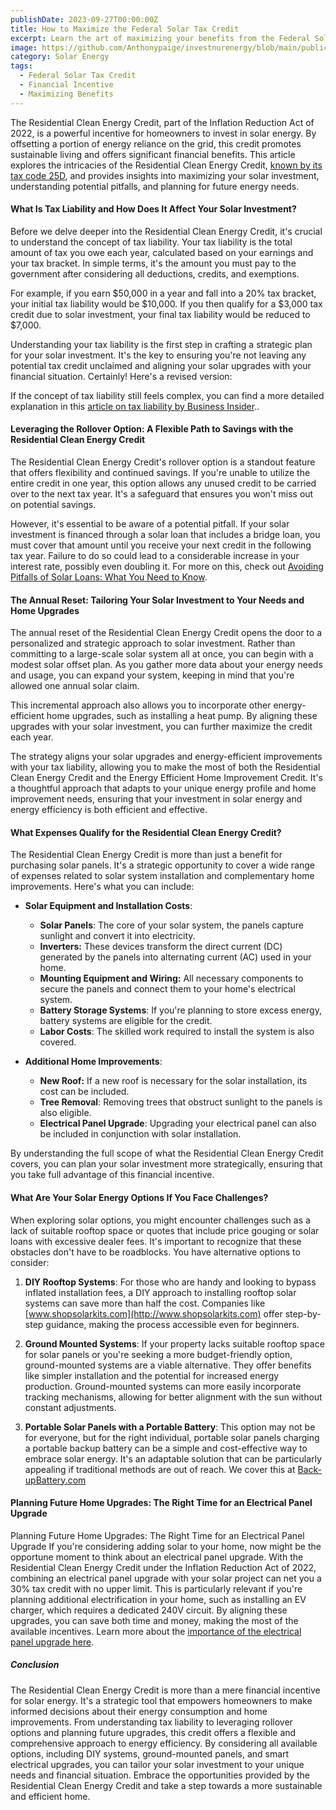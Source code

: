 ```yaml
---
publishDate: 2023-09-27T00:00:00Z
title: How to Maximize the Federal Solar Tax Credit
excerpt: Learn the art of maximizing your benefits from the Federal Solar Tax Credit. This guide provides insights and strategies on how to extract the most value from this financial incentive.
image: https://github.com/Anthonypaige/investnurenergy/blob/main/public/images/cover-art/SLR-1-cover-art.png?raw=true
category: Solar Energy
tags:
  - Federal Solar Tax Credit
  - Financial Incentive
  - Maximizing Benefits
---
```


The Residential Clean Energy Credit, part of the Inflation Reduction Act of 2022, is a powerful incentive for homeowners to invest in solar energy. By offsetting a portion of energy reliance on the grid, this credit promotes sustainable living and offers significant financial benefits. This article explores the intricacies of the Residential Clean Energy Credit, [known by its tax code 25D](https://www.irs.gov/credits-deductions/residential-clean-energy-credit), and provides insights into maximizing your solar investment, understanding potential pitfalls, and planning for future energy needs.

#### **What Is Tax Liability and How Does It Affect Your Solar Investment?**

Before we delve deeper into the Residential Clean Energy Credit, it's crucial to understand the concept of tax liability. Your tax liability is the total amount of tax you owe each year, calculated based on your earnings and your tax bracket. In simple terms, it's the amount you must pay to the government after considering all deductions, credits, and exemptions.

For example, if you earn $50,000 in a year and fall into a 20% tax bracket, your initial tax liability would be $10,000. If you then qualify for a $3,000 tax credit due to solar investment, your final tax liability would be reduced to $7,000.

Understanding your tax liability is the first step in crafting a strategic plan for your solar investment. It's the key to ensuring you're not leaving any potential tax credit unclaimed and aligning your solar upgrades with your financial situation. Certainly! Here's a revised version:

If the concept of tax liability still feels complex, you can find a more detailed explanation in this [article on tax liability by Business Insider](https://www.businessinsider.com/personal-finance/what-is-tax-liability)..

#### **Leveraging the Rollover Option: A Flexible Path to Savings with the Residential Clean Energy Credit**

The Residential Clean Energy Credit's rollover option is a standout feature that offers flexibility and continued savings. If you're unable to utilize the entire credit in one year, this option allows any unused credit to be carried over to the next tax year. It's a safeguard that ensures you won't miss out on potential savings.

However, it's essential to be aware of a potential pitfall. If your solar investment is financed through a solar loan that includes a bridge loan, you must cover that amount until you receive your next credit in the following tax year. Failure to do so could lead to a considerable increase in your interest rate, possibly even doubling it. For more on this, check out [Avoiding Pitfalls of Solar Loans: What You Need to Know](https://app.stackbit.com/studio/64d6608f12525200bdbe6a49#/blog/navigating-solar-loans:-a-guide-to-avoiding-pitfalls-and-maximizing-benefits/).

#### **The Annual Reset: Tailoring Your Solar Investment to Your Needs and Home Upgrades**

The annual reset of the Residential Clean Energy Credit opens the door to a personalized and strategic approach to solar investment. Rather than committing to a large-scale solar system all at once, you can begin with a modest solar offset plan. As you gather more data about your energy needs and usage, you can expand your system, keeping in mind that you're allowed one annual solar claim.

This incremental approach also allows you to incorporate other energy-efficient home upgrades, such as installing a heat pump. By aligning these upgrades with your solar investment, you can further maximize the credit each year.

The strategy aligns your solar upgrades and energy-efficient improvements with your tax liability, allowing you to make the most of both the Residential Clean Energy Credit and the Energy Efficient Home Improvement Credit. It's a thoughtful approach that adapts to your unique energy profile and home improvement needs, ensuring that your investment in solar energy and energy efficiency is both efficient and effective.

#### **What Expenses Qualify for the Residential Clean Energy Credit?**

The Residential Clean Energy Credit is more than just a benefit for purchasing solar panels. It's a strategic opportunity to cover a wide range of expenses related to solar system installation and complementary home improvements. Here's what you can include:

- **Solar Equipment and Installation Costs**:

  - **Solar Panels**: The core of your solar system, the panels capture sunlight and convert it into electricity.
  - **Inverters:** These devices transform the direct current (DC) generated by the panels into alternating current (AC) used in your home.
  - **Mounting Equipment and Wiring:** All necessary components to secure the panels and connect them to your home's electrical system.
  - **Battery Storage Systems**: If you're planning to store excess energy, battery systems are eligible for the credit.
  - **Labor Costs**: The skilled work required to install the system is also covered.

- **Additional Home Improvements**:
  - **New Roof:** If a new roof is necessary for the solar installation, its cost can be included.
  - **Tree Removal**: Removing trees that obstruct sunlight to the panels is also eligible.
  - **Electrical Panel Upgrade**: Upgrading your electrical panel can also be included in conjunction with solar installation.

By understanding the full scope of what the Residential Clean Energy Credit covers, you can plan your solar investment more strategically, ensuring that you take full advantage of this financial incentive.

#### **What Are Your Solar Energy Options If You Face Challenges?**

When exploring solar options, you might encounter challenges such as a lack of suitable rooftop space or quotes that include price gouging or solar loans with excessive dealer fees. It's important to recognize that these obstacles don't have to be roadblocks. You have alternative options to consider:

1.  **DIY Rooftop Systems**: For those who are handy and looking to bypass inflated installation fees, a DIY approach to installing rooftop solar systems can save more than half the cost. Companies like [www.shopsolarkits.com](http://www.shopsolarkits.com) offer step-by-step guidance, making the process accessible even for beginners.

2.  **Ground Mounted Systems**: If your property lacks suitable rooftop space for solar panels or you're seeking a more budget-friendly option, ground-mounted systems are a viable alternative. They offer benefits like simpler installation and the potential for increased energy production. Ground-mounted systems can more easily incorporate tracking mechanisms, allowing for better alignment with the sun without constant adjustments.

3.  **Portable Solar Panels with a Portable Battery**: This option may not be for everyone, but for the right individual, portable solar panels charging a portable backup battery can be a simple and cost-effective way to embrace solar energy. It's an adaptable solution that can be particularly appealing if traditional methods are out of reach. We cover this at [Back-upBattery.com](https://app.stackbit.com/studio/64d6608f12525200bdbe6a49#/battery-storage/)

#### **Planning Future Home Upgrades: The Right Time for an Electrical Panel Upgrade**

Planning Future Home Upgrades: The Right Time for an Electrical Panel Upgrade
If you're considering adding solar to your home, now might be the opportune moment to think about an electrical panel upgrade. With the Residential Clean Energy Credit under the Inflation Reduction Act of 2022, combining an electrical panel upgrade with your solar project can net you a 30% tax credit with no upper limit. This is particularly relevant if you're planning additional electrification in your home, such as installing an EV charger, which requires a dedicated 240V circuit. By aligning these upgrades, you can save both time and money, making the most of the available incentives. Learn more about the [importance of the electrical panel upgrade here](https://app.stackbit.com/studio/64d6608f12525200bdbe6a49#/blog/electrical-panel-upgrades:-a-key-step-in-the-green-transition-supported-by-the-inflation-reduction-act/).

##### **Conclusion**

The Residential Clean Energy Credit is more than a mere financial incentive for solar energy. It's a strategic tool that empowers homeowners to make informed decisions about their energy consumption and home improvements. From understanding tax liability to leveraging rollover options and planning future upgrades, this credit offers a flexible and comprehensive approach to energy efficiency. By considering all available options, including DIY systems, ground-mounted panels, and smart electrical upgrades, you can tailor your solar investment to your unique needs and financial situation. Embrace the opportunities provided by the Residential Clean Energy Credit and take a step towards a more sustainable and efficient home.

